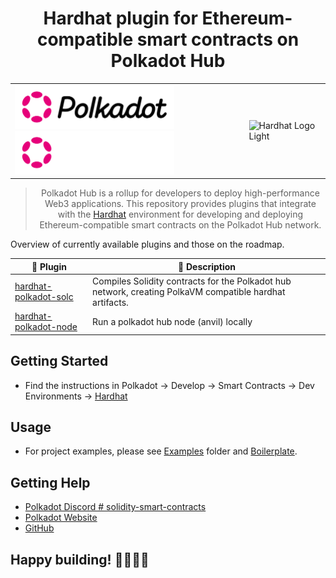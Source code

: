 <div align="center">

# Hardhat plugin for Ethereum-compatible smart contracts on Polkadot Hub

<table>
  <tr>
    <td>
      <img height="70px" alt="Polkadot Logo Light" src="https://github.com/paritytech/polkadot-sdk/raw/master/docs/images/Polkadot_Logo_Horizontal_Pink_Black.png#gh-light-mode-only"/>
      <img height="70px" alt="Polkadot Logo Dark" src="https://github.com/paritytech/polkadot-sdk/raw/master/docs/images/Polkadot_Logo_Horizontal_Pink_White.png#gh-dark-mode-only"/>
    </td>
    <td>
      <img height="70px" alt="Hardhat Logo Light" src="https://hardhat.org/_next/image?url=%2F_next%2Fstatic%2Fmedia%2Fhardhat-logo.5c5f687b.svg&w=384&q=75"/>
    </td>
  </tr>
</table>

> Polkadot Hub is a rollup for developers to deploy high-performance Web3 applications. This repository provides plugins that integrate with the [Hardhat](https://hardhat.org/) environment for developing and deploying Ethereum-compatible smart contracts on the Polkadot Hub network.

</div>

Overview of currently available plugins and those on the roadmap.

| 🔌 Plugin                     | 📄 Description                                                                                                                    |
|-------------------------------|-----------------------------------------------------------------------------------------------------------------------------------|
| [hardhat-polkadot-solc](https://github.com/paritytech/hardhat-revive/tree/main/packages/hardhat-resolc)           | Compiles Solidity contracts for the Polkadot hub network, creating PolkaVM compatible hardhat artifacts.                              |
| [hardhat-polkadot-node](https://github.com/paritytech/hardhat-revive/blob/main/packages/hardhat-revive-node/README.md)         | Run a polkadot hub node (anvil) locally 

## Getting Started

* Find the instructions in Polkadot -> Develop -> Smart Contracts -> Dev Environments -> [Hardhat](https://papermoonio.github.io/polkadot-mkdocs/develop/smart-contracts/dev-environments/hardhat/)

## Usage

* For project examples, please see [Examples](https://github.com/paritytech/hardhat-revive/tree/main/examples) folder and [Boilerplate](https://github.com/paritytech/create-polkadot-dapp).

## Getting Help

* [Polkadot Discord # solidity-smart-contracts](https://discord.com/channels/722223075629727774/1316832344748986398)
* [Polkadot Website](https://polkadot.com/)
* [GitHub](https://github.com/paritytech)

## Happy building! 👷‍♀️👷‍♂️